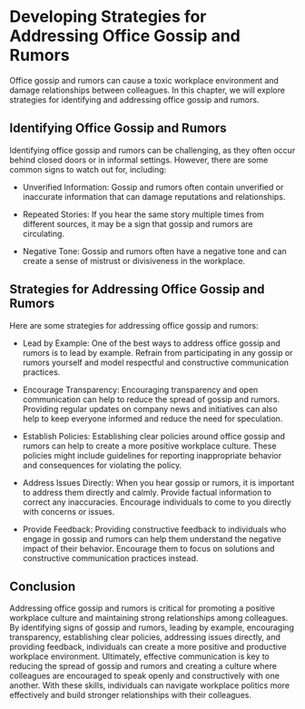 Developing Strategies for Addressing Office Gossip and Rumors
==============================================================================================================

Office gossip and rumors can cause a toxic workplace environment and damage relationships between colleagues. In this chapter, we will explore strategies for identifying and addressing office gossip and rumors.

Identifying Office Gossip and Rumors
------------------------------------

Identifying office gossip and rumors can be challenging, as they often occur behind closed doors or in informal settings. However, there are some common signs to watch out for, including:

* Unverified Information: Gossip and rumors often contain unverified or inaccurate information that can damage reputations and relationships.

* Repeated Stories: If you hear the same story multiple times from different sources, it may be a sign that gossip and rumors are circulating.

* Negative Tone: Gossip and rumors often have a negative tone and can create a sense of mistrust or divisiveness in the workplace.

Strategies for Addressing Office Gossip and Rumors
--------------------------------------------------

Here are some strategies for addressing office gossip and rumors:

* Lead by Example: One of the best ways to address office gossip and rumors is to lead by example. Refrain from participating in any gossip or rumors yourself and model respectful and constructive communication practices.

* Encourage Transparency: Encouraging transparency and open communication can help to reduce the spread of gossip and rumors. Providing regular updates on company news and initiatives can also help to keep everyone informed and reduce the need for speculation.

* Establish Policies: Establishing clear policies around office gossip and rumors can help to create a more positive workplace culture. These policies might include guidelines for reporting inappropriate behavior and consequences for violating the policy.

* Address Issues Directly: When you hear gossip or rumors, it is important to address them directly and calmly. Provide factual information to correct any inaccuracies. Encourage individuals to come to you directly with concerns or issues.

* Provide Feedback: Providing constructive feedback to individuals who engage in gossip and rumors can help them understand the negative impact of their behavior. Encourage them to focus on solutions and constructive communication practices instead.

Conclusion
----------

Addressing office gossip and rumors is critical for promoting a positive workplace culture and maintaining strong relationships among colleagues. By identifying signs of gossip and rumors, leading by example, encouraging transparency, establishing clear policies, addressing issues directly, and providing feedback, individuals can create a more positive and productive workplace environment. Ultimately, effective communication is key to reducing the spread of gossip and rumors and creating a culture where colleagues are encouraged to speak openly and constructively with one another. With these skills, individuals can navigate workplace politics more effectively and build stronger relationships with their colleagues.
